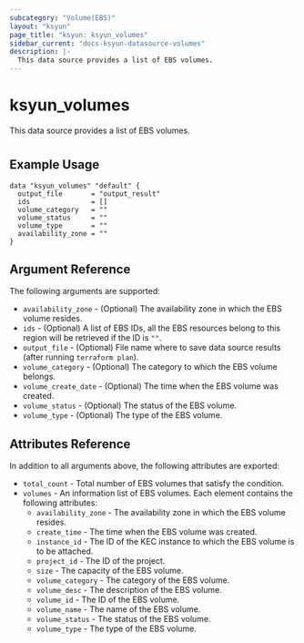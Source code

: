 ```yaml
---
subcategory: "Volume(EBS)"
layout: "ksyun"
page_title: "ksyun: ksyun_volumes"
sidebar_current: "docs-ksyun-datasource-volumes"
description: |-
  This data source provides a list of EBS volumes.
---
```


# ksyun_volumes

This data source provides a list of EBS volumes.

#

## Example Usage

```hcl
data "ksyun_volumes" "default" {
  output_file       = "output_result"
  ids               = []
  volume_category   = ""
  volume_status     = ""
  volume_type       = ""
  availability_zone = ""
}
```

## Argument Reference

The following arguments are supported:

* `availability_zone` - (Optional) The availability zone in which the EBS volume resides.
* `ids` - (Optional) A list of EBS IDs, all the EBS resources belong to this region will be retrieved if the ID is `""`.
* `output_file` - (Optional) File name where to save data source results (after running `terraform plan`).
* `volume_category` - (Optional) The category to which the EBS volume belongs.
* `volume_create_date` - (Optional) The time when the EBS volume was created.
* `volume_status` - (Optional) The status of the EBS volume.
* `volume_type` - (Optional) The type of the EBS volume.

## Attributes Reference

In addition to all arguments above, the following attributes are exported:

* `total_count` - Total number of EBS volumes that satisfy the condition.
* `volumes` - An information list of EBS volumes. Each element contains the following attributes:
  * `availability_zone` - The availability zone in which the EBS volume resides.
  * `create_time` - The time when the EBS volume was created.
  * `instance_id` - The ID of the KEC instance to which the EBS volume is to be attached.
  * `project_id` - The ID of the project.
  * `size` - The capacity of the EBS volume.
  * `volume_category` - The category of the EBS volume.
  * `volume_desc` - The description of the EBS volume.
  * `volume_id` - The ID of the EBS volume.
  * `volume_name` - The name of the EBS volume.
  * `volume_status` - The status of the EBS volume.
  * `volume_type` - The type of the EBS volume.


